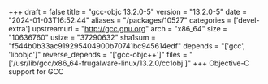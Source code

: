 +++
draft = false
title = "gcc-objc 13.2.0-5"
version = "13.2.0-5"
date = "2024-01-03T16:52:44"
aliases = "/packages/10527"
categories = ['devel-extra']
upstreamurl = "http://gcc.gnu.org"
arch = "x86_64"
size = "10636760"
usize = "37290632"
sha1sum = "f544b0b33ac919295404900b70741bc945614edf"
depends = "['gcc', 'libobjc']"
reverse_depends = "['gcc-objc++']"
files = "['/usr/lib/gcc/x86_64-frugalware-linux/13.2.0/cc1obj']"
+++
Objective-C support for GCC